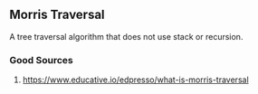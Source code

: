 ## Morris Traversal
A tree traversal algorithm that does not use stack or recursion.
### Good Sources
1. https://www.educative.io/edpresso/what-is-morris-traversal

